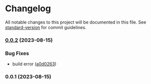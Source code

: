 # Changelog

All notable changes to this project will be documented in this file. See [standard-version](https://github.com/conventional-changelog/standard-version) for commit guidelines.

### [0.0.2](https://github.com/linzeguang/klinecharts-pro/compare/v0.0.1...v0.0.2) (2023-08-15)


### Bug Fixes

* build error ([a0d0263](https://github.com/linzeguang/klinecharts-pro/commit/a0d02637f422902c2f425f6e37bb08c31cedc4dc))

### 0.0.1 (2023-08-15)
